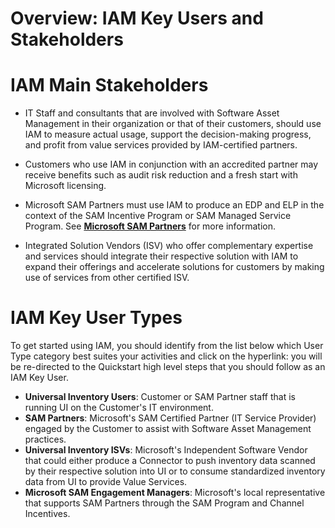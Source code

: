 # Overview: IAM Key Users and Stakeholders

# IAM Main Stakeholders

- IT Staff and consultants that are involved with Software Asset Management in their organization or that of their customers, should use IAM to measure actual usage, support the decision-making progress, and profit from value services provided by IAM-certified partners.  

- Customers who use IAM in conjunction with an accredited partner may receive benefits such as audit risk reduction and a fresh start with Microsoft licensing.

- Microsoft SAM Partners must use IAM to produce an EDP and ELP in the context of the SAM Incentive Program or SAM Managed Service Program. See [**Microsoft SAM Partners**](https://aka.ms/mssampartners) for more information.

- Integrated Solution Vendors (ISV) who offer complementary expertise and services should integrate their respective solution with IAM to expand their offerings and accelerate solutions for customers by making use of services from other certified ISV.  

# IAM Key User Types

To get started using IAM, you should identify from the list below which User Type category best suites your activities and click on the hyperlink: you will be re-directed to the Quickstart high level steps that you should follow as an IAM Key User.

- **Universal Inventory Users**: Customer or SAM Partner staff that is running UI on the Customer's IT environment.
- **SAM Partners**: Microsoft's SAM Certified Partner (IT Service Provider) engaged by the Customer to assist with Software Asset Management practices.
- **Universal Inventory ISVs**: Microsoft's Independent Software Vendor that could either produce a Connector to push inventory data scanned by their respective solution into UI or to consume standardized inventory data from UI to provide Value Services.​
- **Microsoft SAM Engagement Managers**: Microsoft's local representative that supports SAM Partners through the SAM Program and Channel Incentives.